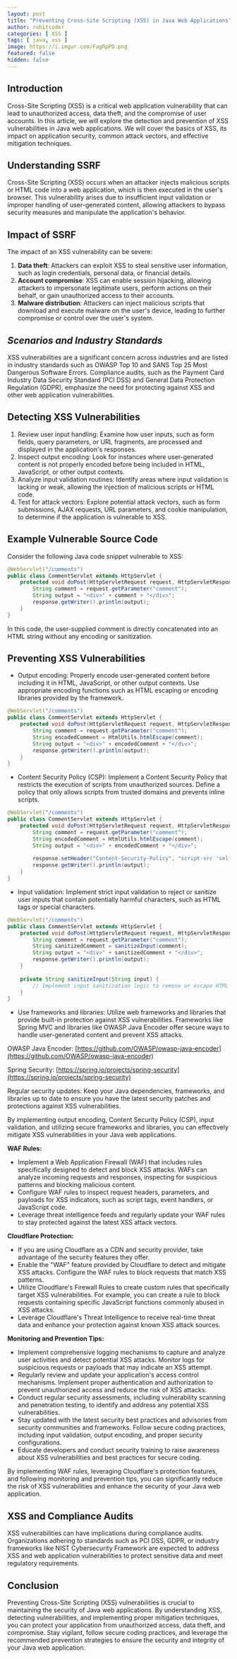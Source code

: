 ```yaml
---
layout: post
title: "Preventing Cross-Site Scripting (XSS) in Java Web Applications"
author: rohitcoder
categories: [ XSS ]
tags: [ java, xss ]
image: https://i.imgur.com/FagRpPD.png
featured: false
hidden: false
---
```


**Introduction**
-----------------
Cross-Site Scripting (XSS) is a critical web application vulnerability that can lead to unauthorized access, data theft, and the compromise of user accounts. In this article, we will explore the detection and prevention of XSS vulnerabilities in Java web applications. We will cover the basics of XSS, its impact on application security, common attack vectors, and effective mitigation techniques.

**Understanding SSRF**
-----------------------
Cross-Site Scripting (XSS) occurs when an attacker injects malicious scripts or HTML code into a web application, which is then executed in the user's browser. This vulnerability arises due to insufficient input validation or improper handling of user-generated content, allowing attackers to bypass security measures and manipulate the application's behavior.

**Impact of SSRF**
-------------------
The impact of an XSS vulnerability can be severe:

1. **Data theft**: Attackers can exploit XSS to steal sensitive user information, such as login credentials, personal data, or financial details.
2. **Account compromise**: XSS can enable session hijacking, allowing attackers to impersonate legitimate users, perform actions on their behalf, or gain unauthorized access to their accounts.
3. **Malware distribution**: Attackers can inject malicious scripts that download and execute malware on the user's device, leading to further compromise or control over the user's system.

**_Scenarios and Industry Standards_**
---------------------------------------
XSS vulnerabilities are a significant concern across industries and are listed in industry standards such as OWASP Top 10 and SANS Top 25 Most Dangerous Software Errors. Compliance audits, such as the Payment Card Industry Data Security Standard (PCI DSS) and General Data Protection Regulation (GDPR), emphasize the need for protecting against XSS and other web application vulnerabilities.

**Detecting XSS Vulnerabilities**
-----------------------------------
1. Review user input handling: Examine how user inputs, such as form fields, query parameters, or URL fragments, are processed and displayed in the application's responses.
2. Inspect output encoding: Look for instances where user-generated content is not properly encoded before being included in HTML, JavaScript, or other output contexts.
3. Analyze input validation routines: Identify areas where input validation is lacking or weak, allowing the injection of malicious scripts or HTML code.
4. Test for attack vectors: Explore potential attack vectors, such as form submissions, AJAX requests, URL parameters, and cookie manipulation, to determine if the application is vulnerable to XSS.

**Example Vulnerable Source Code**
-----------------------------------
Consider the following Java code snippet vulnerable to XSS:

```java
@WebServlet("/comments")
public class CommentServlet extends HttpServlet {
    protected void doPost(HttpServletRequest request, HttpServletResponse response) throws ServletException, IOException {
        String comment = request.getParameter("comment");
        String output = "<div>" + comment + "</div>";
        response.getWriter().println(output);
    }
}
```

In this code, the user-supplied comment is directly concatenated into an HTML string without any encoding or sanitization.

**Preventing XSS Vulnerabilities**
------------------------------------
- Output encoding: Properly encode user-generated content before including it in HTML, JavaScript, or other output contexts. Use appropriate encoding functions such as HTML escaping or encoding libraries provided by the framework.

```java
@WebServlet("/comments")
public class CommentServlet extends HttpServlet {
    protected void doPost(HttpServletRequest request, HttpServletResponse response) throws ServletException, IOException {
        String comment = request.getParameter("comment");
        String encodedComment = HtmlUtils.htmlEscape(comment);
        String output = "<div>" + encodedComment + "</div>";
        response.getWriter().println(output);
    }
}
```
- Content Security Policy (CSP): Implement a Content Security Policy that restricts the execution of scripts from unauthorized sources. Define a policy that only allows scripts from trusted domains and prevents inline scripts.

```java
@WebServlet("/comments")
public class CommentServlet extends HttpServlet {
    protected void doPost(HttpServletRequest request, HttpServletResponse response) throws ServletException, IOException {
        String comment = request.getParameter("comment");
        String encodedComment = HtmlUtils.htmlEscape(comment);
        String output = "<div>" + encodedComment + "</div>";
        
        response.setHeader("Content-Security-Policy", "script-src 'self' trusted-domain.com");
        response.getWriter().println(output);
    }
}
```
- Input validation: Implement strict input validation to reject or sanitize user inputs that contain potentially harmful characters, such as HTML tags or special characters.

```java
@WebServlet("/comments")
public class CommentServlet extends HttpServlet {
    protected void doPost(HttpServletRequest request, HttpServletResponse response) throws ServletException, IOException {
        String comment = request.getParameter("comment");
        String sanitizedComment = sanitizeInput(comment);
        String output = "<div>" + sanitizedComment + "</div>";
        response.getWriter().println(output);
    }
    
    private String sanitizeInput(String input) {
        // Implement input sanitization logic to remove or escape HTML tags and special characters
    }
}
```
- Use frameworks and libraries: Utilize web frameworks and libraries that provide built-in protection against XSS vulnerabilities. Frameworks like Spring MVC and libraries like OWASP Java Encoder offer secure ways to handle user-generated content and prevent XSS attacks.

OWASP Java Encoder: [https://github.com/OWASP/owasp-java-encoder](https://github.com/OWASP/owasp-java-encoder)

Spring Security: [https://spring.io/projects/spring-security](https://spring.io/projects/spring-security)

Regular security updates: Keep your Java dependencies, frameworks, and libraries up to date to ensure you have the latest security patches and protections against XSS vulnerabilities.

By implementing output encoding, Content Security Policy (CSP), input validation, and utilizing secure frameworks and libraries, you can effectively mitigate XSS vulnerabilities in your Java web applications.

**WAF Rules:**
- Implement a Web Application Firewall (WAF) that includes rules specifically designed to detect and block XSS attacks. WAFs can analyze incoming requests and responses, inspecting for suspicious patterns and blocking malicious content.
- Configure WAF rules to inspect request headers, parameters, and payloads for XSS indicators, such as script tags, event handlers, or JavaScript code.
- Leverage threat intelligence feeds and regularly update your WAF rules to stay protected against the latest XSS attack vectors.

**Cloudflare Protection:**
- If you are using Cloudflare as a CDN and security provider, take advantage of the security features they offer.
- Enable the "WAF" feature provided by Cloudflare to detect and mitigate XSS attacks. Configure the WAF rules to block requests that match XSS patterns.
- Utilize Cloudflare's Firewall Rules to create custom rules that specifically target XSS vulnerabilities. For example, you can create a rule to block requests containing specific JavaScript functions commonly abused in XSS attacks.
- Leverage Cloudflare's Threat Intelligence to receive real-time threat data and enhance your protection against known XSS attack sources.

**Monitoring and Prevention Tips:**
- Implement comprehensive logging mechanisms to capture and analyze user activities and detect potential XSS attacks. Monitor logs for suspicious requests or payloads that may indicate an XSS attempt.
- Regularly review and update your application's access control mechanisms. Implement proper authentication and authorization to prevent unauthorized access and reduce the risk of XSS attacks.
- Conduct regular security assessments, including vulnerability scanning and penetration testing, to identify and address any potential XSS vulnerabilities.
- Stay updated with the latest security best practices and advisories from security communities and frameworks. Follow secure coding practices, including input validation, output encoding, and proper security configurations.
- Educate developers and conduct security training to raise awareness about XSS vulnerabilities and best practices for secure coding.

By implementing WAF rules, leveraging Cloudflare's protection features, and following monitoring and prevention tips, you can significantly reduce the risk of XSS vulnerabilities and enhance the security of your Java web application.

**XSS and Compliance Audits**
-------------------------------
XSS vulnerabilities can have implications during compliance audits. Organizations adhering to standards such as PCI DSS, GDPR, or industry frameworks like NIST Cybersecurity Framework are expected to address XSS and web application vulnerabilities to protect sensitive data and meet regulatory requirements.

**Conclusion**
---------------
Preventing Cross-Site Scripting (XSS) vulnerabilities is crucial to maintaining the security of Java web applications. By understanding XSS, detecting vulnerabilities, and implementing proper mitigation techniques, you can protect your application from unauthorized access, data theft, and compromise. Stay vigilant, follow secure coding practices, and leverage the recommended prevention strategies to ensure the security and integrity of your Java web application.